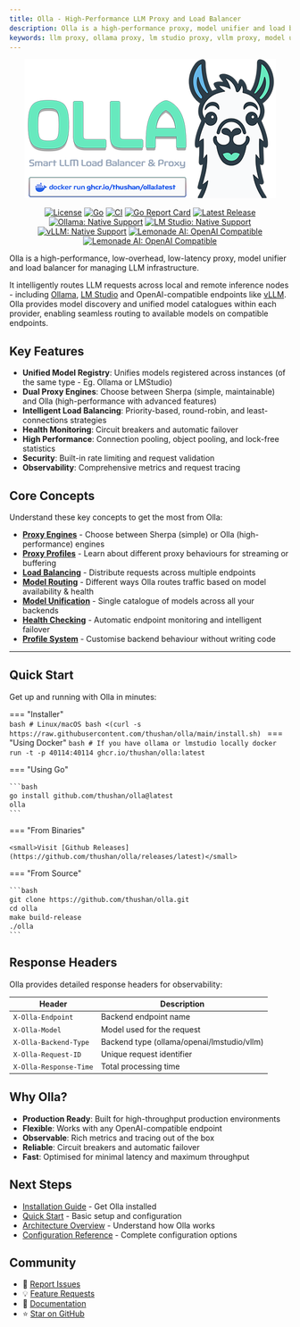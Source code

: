 ```yaml
---
title: Olla - High-Performance LLM Proxy and Load Balancer
description: Olla is a high-performance proxy, model unifier and load balancer for Ollama, LM Studio, vLLM and OpenAI-compatible LLM backends. Unified model catalogues, intelligent routing, and automatic failover.
keywords: llm proxy, ollama proxy, lm studio proxy, vllm proxy, model unification, load balancer, ai infrastructure
---
```


<div align="center">
  <img src="assets/images/banner.png" alt="Olla - LLM Proxy & Load Balancer" style="max-width: 100%; height: auto;">
  <p>
    <a href="https://github.com/thushan/olla/blob/master/LICENSE"><img src="https://img.shields.io/github/license/thushan/olla" alt="License"></a>
    <a href="https://golang.org/"><img src="https://img.shields.io/github/go-mod/go-version/thushan/olla" alt="Go"></a>
    <a href="https://github.com/thushan/olla/actions/workflows/ci.yml"><img src="https://github.com/thushan/olla/actions/workflows/ci.yml/badge.svg?branch=main" alt="CI"></a>
    <a href="https://goreportcard.com/report/github.com/thushan/olla"><img src="https://goreportcard.com/badge/github.com/thushan/olla" alt="Go Report Card"></a>
    <a href="https://github.com/thushan/olla/releases/latest"><img src="https://img.shields.io/github/release/thushan/olla" alt="Latest Release"></a> <br />
    <a href="https://ollama.com"><img src="https://img.shields.io/badge/Ollama-native-lightgreen.svg" alt="Ollama: Native Support"></a> 
    <a href="https://lmstudio.ai/"><img src="https://img.shields.io/badge/LM Studio-native-lightgreen.svg" alt="LM Studio: Native Support"></a> 
    <a href="https://github.com/vllm-project/vllm"><img src="https://img.shields.io/badge/vLLM-native-lightgreen.svg" alt="vLLM: Native Support"></a> 
    <a href="https://github.com/lemonade-sdk/lemonade"><img src="https://img.shields.io/badge/Lemonade-openai-lightblue.svg" alt="Lemonade AI: OpenAI Compatible"></a> 
    <a href="https://github.com/InternLM/lmdeploy"><img src="https://img.shields.io/badge/LM Deploy-openai-lightblue.svg" alt="Lemonade AI: OpenAI Compatible"></a> 
  </P>
</div>

Olla is a high-performance, low-overhead, low-latency proxy, model unifier and load balancer for managing LLM infrastructure. 

It intelligently routes LLM requests across local and remote inference nodes - including [Ollama](https://github.com/ollama/ollama), [LM Studio](https://lmstudio.ai/) and OpenAI-compatible endpoints like [vLLM](https://github.com/vllm-project/vllm). Olla provides model discovery and unified model catalogues within each provider, enabling seamless routing to available models on compatible endpoints.

## Key Features

- **Unified Model Registry**: Unifies models registered across instances (of the same type - Eg. Ollama or LMStudio)
- **Dual Proxy Engines**: Choose between Sherpa (simple, maintainable) and Olla (high-performance with advanced features)
- **Intelligent Load Balancing**: Priority-based, round-robin, and least-connections strategies
- **Health Monitoring**: Circuit breakers and automatic failover
- **High Performance**: Connection pooling, object pooling, and lock-free statistics
- **Security**: Built-in rate limiting and request validation
- **Observability**: Comprehensive metrics and request tracing

## Core Concepts

Understand these key concepts to get the most from Olla:

- **[Proxy Engines](concepts/proxy-engines.md)** - Choose between Sherpa (simple) or Olla (high-performance) engines
- **[Proxy Profiles](concepts/proxy-profiles.md)** - Learn about different proxy behaviours for streaming or buffering
- **[Load Balancing](concepts/load-balancing.md)** - Distribute requests across multiple endpoints
- **[Model Routing](concepts/model-routing.md)** - Different ways Olla routes traffic based on model availability & health
- **[Model Unification](concepts/model-unification.md)** - Single catalogue of models across all your backends
- **[Health Checking](concepts/health-checking.md)** - Automatic endpoint monitoring and intelligent failover
- **[Profile System](concepts/profile-system.md)** - Customise backend behaviour without writing code

---

## Quick Start

Get up and running with Olla in minutes:

=== "Installer"    
    ```bash
    # Linux/macOS
    bash <(curl -s https://raw.githubusercontent.com/thushan/olla/main/install.sh)
    ```
=== "Using Docker"
    ```bash
    # If you have ollama or lmstudio locally
    docker run -t -p 40114:40114 ghcr.io/thushan/olla:latest
    ```

=== "Using Go"

    ```bash
    go install github.com/thushan/olla@latest
    olla
    ```

=== "From Binaries"

    <small>Visit [Github Releases](https://github.com/thushan/olla/releases/latest)</small>

=== "From Source"

    ```bash
    git clone https://github.com/thushan/olla.git
    cd olla
    make build-release
    ./olla
    ```

## Response Headers

Olla provides detailed response headers for observability:

| Header | Description |
|--------|-------------|
| `X-Olla-Endpoint` | Backend endpoint name |
| `X-Olla-Model` | Model used for the request |
| `X-Olla-Backend-Type` | Backend type (ollama/openai/lmstudio/vllm) |
| `X-Olla-Request-ID` | Unique request identifier |
| `X-Olla-Response-Time` | Total processing time |

## Why Olla?

- **Production Ready**: Built for high-throughput production environments
- **Flexible**: Works with any OpenAI-compatible endpoint
- **Observable**: Rich metrics and tracing out of the box
- **Reliable**: Circuit breakers and automatic failover
- **Fast**: Optimised for minimal latency and maximum throughput

## Next Steps

- [Installation Guide](getting-started/installation.md) - Get Olla installed
- [Quick Start](getting-started/quickstart.md) - Basic setup and configuration
- [Architecture Overview](development/architecture.md) - Understand how Olla works
- [Configuration Reference](configuration/reference.md) - Complete configuration options

## Community

- 🐛 [Report Issues](https://github.com/thushan/olla/issues)
- 💡 [Feature Requests](https://github.com/thushan/olla/discussions)
- 📖 [Documentation](https://thushan.github.io/olla/)
- ⭐ [Star on GitHub](https://github.com/thushan/olla)